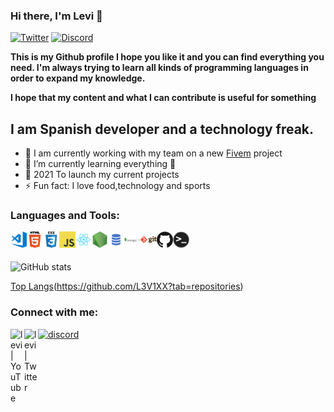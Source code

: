 ### Hi there, I'm Levi 👋
[![Twitter](https://img.shields.io/twitter/follow/Unchicoplanta?color=1DA1F2&logo=twitter&style=for-the-badge)](https://twitter.com/intent/follow?original_referer=https%3A%2F%2Fgithub.com%2FcodeSTACKr&screen_name=Unchicoplanta)
[![Discord](https://img.shields.io/badge/Discord-ダイン%237950-7289DA?logo=discord&style=for-the-badge)](https://discordapp.com/users/728967516227108924)

**This is my Github profile I hope you like it and you can find everything you need. I'm always trying to learn all kinds of programming languages in order to expand my knowledge.**

**I hope that my content and what I can contribute is useful for something**

## I am Spanish developer and a technology freak.
- 🔭 I am currently working with my team on a new [Fivem] project
- 🌱 I’m currently learning everything 🤣
- 🥅 2021 To launch my current projects
- ⚡ Fun fact: I love food,technology and sports


### Languages and Tools:

[<img align="left" alt="Visual Studio Code" width="26px" src="https://raw.githubusercontent.com/github/explore/80688e429a7d4ef2fca1e82350fe8e3517d3494d/topics/visual-studio-code/visual-studio-code.png" />][website]
[<img align="left" alt="HTML5" width="26px" src="https://raw.githubusercontent.com/github/explore/80688e429a7d4ef2fca1e82350fe8e3517d3494d/topics/html/html.png" />][website]
[<img align="left" alt="CSS3" width="26px" src="https://raw.githubusercontent.com/github/explore/80688e429a7d4ef2fca1e82350fe8e3517d3494d/topics/css/css.png" />][website]
[<img align="left" alt="JavaScript" width="26px" src="https://raw.githubusercontent.com/github/explore/80688e429a7d4ef2fca1e82350fe8e3517d3494d/topics/javascript/javascript.png" />][website]
[<img align="left" alt="React" width="26px" src="https://raw.githubusercontent.com/github/explore/80688e429a7d4ef2fca1e82350fe8e3517d3494d/topics/react/react.png" />][website]
[<img align="left" alt="Node.js" width="26px" src="https://raw.githubusercontent.com/github/explore/80688e429a7d4ef2fca1e82350fe8e3517d3494d/topics/nodejs/nodejs.png" />][website]
[<img align="left" alt="SQL" width="26px" src="https://raw.githubusercontent.com/github/explore/80688e429a7d4ef2fca1e82350fe8e3517d3494d/topics/sql/sql.png" />][website]
[<img align="left" alt="MongoDB" width="26px" src="https://raw.githubusercontent.com/github/explore/80688e429a7d4ef2fca1e82350fe8e3517d3494d/topics/mongodb/mongodb.png" />][website]
[<img align="left" alt="Git" width="26px" src="https://raw.githubusercontent.com/github/explore/80688e429a7d4ef2fca1e82350fe8e3517d3494d/topics/git/git.png" />][website]
[<img align="left" alt="GitHub" width="26px" src="https://raw.githubusercontent.com/github/explore/78df643247d429f6cc873026c0622819ad797942/topics/github/github.png" />][website]
[<img align="left" alt="Terminal" width="26px" src="https://raw.githubusercontent.com/github/explore/80688e429a7d4ef2fca1e82350fe8e3517d3494d/topics/terminal/terminal.png" />][website]

<br />
<br />

![GitHub stats](https://github-readme-stats.vercel.app/api?username=L3V1XX&show_icons=true)  

[Top Langs](https://github-readme-stats.vercel.app/api/top-langs/?username=L3V1XX)(https://github.com/L3V1XX?tab=repositories)


### Connect with me:

[<img align="left" alt="levi | YouTube" width="22px" src="https://cdn.jsdelivr.net/npm/simple-icons@v3/icons/youtube.svg" />][youtube]
[<img align="left" alt="levi | Twitter" width="22px" src="https://cdn.jsdelivr.net/npm/simple-icons@v3/icons/twitter.svg" />][twitter]
[<img src='https://cdn.jsdelivr.net/npm/simple-icons@3.0.1/icons/discord.svg' alt='discord' width='22'>](https://discordapp.com/users/728967516227108924)  

<br />

[website]: https://github.com/L3V1XX?tab=repositories
[Fivem]: https://github.com/citizenfx/fivem
[course]: http://vsCodeHero.com
[twitter]: https://twitter.com/Unchicoplanta
[youtube]: https://www.youtube.com/channel/UCqpaSUjVpIlpaJePw2yHzdg
[instagram]: https://instagram.com/levi
[linkedin]: https://linkedin.com/in/levi
[webdevplaylist]: https://www.youtube.com/playlist?list=PLkwxH9e_vrAJ0WbEsFA9W3I1W-g_BTsbt
[jsplaylist]: https://www.youtube.com/playlist?list=PLkwxH9e_vrALRJKu7wfXby3MKeflhTu6B
[cssplaylist]: https://www.youtube.com/playlist?list=PLkwxH9e_vrALSdvZuEh6gqQdmDoDIoqz4
[reactplaylist]: https://www.youtube.com/playlist?list=PLkwxH9e_vrAK4TdffpxKY3QGyHCpxFcQ0
